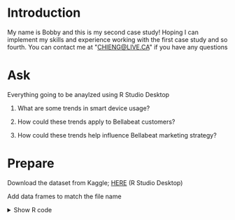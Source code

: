 # Introduction
My name is Bobby and this is my second case study! Hoping I can implement my skills and experience working with the first case study and so fourth. You can contact me at "CHIENG@LIVE.CA" if you have any questions


# Ask
Everything going to be anaylzed using R Studio Desktop

1. What are some trends in smart device usage?

2. How could these trends apply to Bellabeat customers?

3. How could these trends help influence Bellabeat marketing strategy?


# Prepare

Download the dataset from Kaggle; [HERE](https://www.kaggle.com/datasets/arashnic/fitbit?resource=download)
(R Studio Desktop)

Add data frames to match the file name
                              
<details>
  <summary>Show R code</summary>

  ```R
  daily_intensities <- read.csv("dailyIntensities_merged.csv")
  daily_activity <- read.csv("dailyActivity_merged.csv")
  daily_calories <- read.csv("dailyCalories_merged.csv")
  sleep_day <- read.csv("sleepDay_merged.csv")
  weight_log <- read.csv("weightloginfo_merged.csv")
                
  Note these are the files I will be using for this analysis you could use other files)
                
                   

# Proccess/Cleaning Using R Studio Desktop
